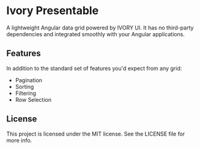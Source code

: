 # Ivory Presentable

A lightweight Angular data grid powered by IVORY UI. It has no third-party dependencies and integrated smoothly with your Angular applications.

## Features

In addition to the standard set of features you'd expect from any grid:

- Pagination
- Sorting
- Filtering
- Row Selection

## License

This project is licensed under the MIT license. See the LICENSE file for more info.
